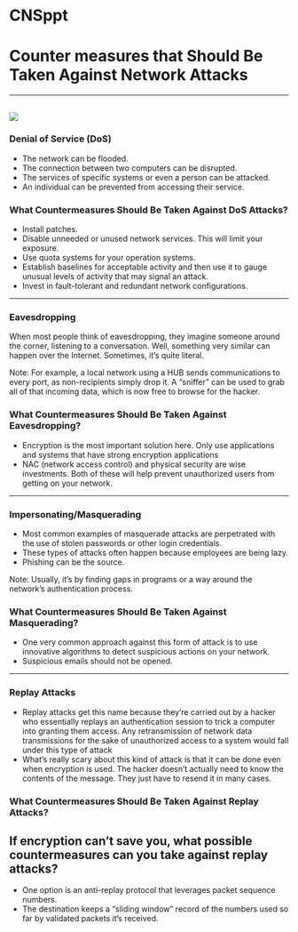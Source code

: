 # CNSppt

# Counter measures that Should Be Taken Against Network Attacks
---
![](https://dc564.4shared.com/img/YN8YMHmxiq/s24/16e20d9d890/top-8-network-attacks-2017?async&rand=0.8416406144591866)
---
### Denial of Service (DoS)
- The network can be flooded.
- The connection between two computers can be disrupted.
- The services of specific systems or even a person can be attacked.
- An individual can be prevented from accessing their service.


### What Countermeasures Should Be Taken Against DoS Attacks? 
- Install patches.
- Disable unneeded or unused network services. This will limit your exposure.
- Use quota systems for your operation systems.
- Establish baselines for acceptable activity and then use it to gauge unusual levels of activity that may signal an attack.
- Invest in fault-tolerant and redundant network configurations.

---
### Eavesdropping
When most people think of eavesdropping, they imagine someone around the corner, listening to a conversation. Well, something very similar can happen over the Internet. Sometimes, it’s quite literal.

Note:
For example, a local network using a HUB sends communications to every port, as non-recipients simply drop it. A “sniffer” can be used to grab all of that incoming data, which is now free to browse for the hacker.

### What Countermeasures Should Be Taken Against Eavesdropping?
- Encryption is the most important solution here. Only use applications and systems that have strong encryption applications
- NAC (network access control) and physical security are wise investments. Both of these will help prevent unauthorized users from getting on your network. 

---
### Impersonating/Masquerading
- Most common examples of masquerade attacks are perpetrated with the use of stolen passwords or other login credentials.
- These types of attacks often happen because employees are being lazy.
- Phishing can be the source.

Note: 
Usually, it’s by finding gaps in programs or a way around the network’s authentication process.


### What Countermeasures Should Be Taken Against Masquerading?
- One very common approach against this form of attack is to use innovative algorithms to detect suspicious actions on your network.
- Suspicious emails should not be opened.

---
### Replay Attacks
- Replay attacks get this name because they’re carried out by a hacker who essentially replays an authentication session to trick a computer into granting them access. Any retransmission of network data transmissions for the sake of unauthorized access to a system would fall under this type of attack
- What’s really scary about this kind of attack is that it can be done even when encryption is used. The hacker doesn’t actually need to know the contents of the message. They just have to resend it in many cases.


### What Countermeasures Should Be Taken Against Replay Attacks?
If encryption can’t save you, what possible countermeasures can you take against replay attacks?
--
- One option is an anti-replay protocol that leverages packet sequence numbers.
- The destination keeps a “sliding window” record of the numbers used so far by validated packets it’s received. 
